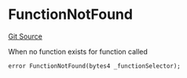# FunctionNotFound
[Git Source](https://github.com/thrackle-io/forte-rules-engine/blob/1c8d4aea6c73ad5ec24590e9388e17186ef859be/src/client/token/handler/diamond/HandlerDiamond.sol)

When no function exists for function called


```solidity
error FunctionNotFound(bytes4 _functionSelector);
```


